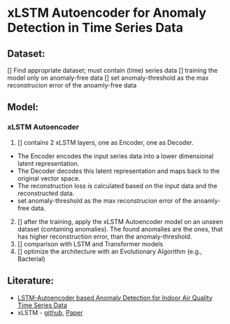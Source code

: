 # xLSTM Autoencoder for Anomaly Detection in Time Series Data
## Dataset:
  [] Find appropriate dataset; must contain (time) series data
  [] training the model only on anomaly-free data
    [] set anomaly-threshold as the max reconstrucion error of the anoamly-free data

## Model:
### xLSTM Autoencoder
1. [] contains 2 xLSTM layers, one as Encoder, one as Decoder.
- The Encoder encodes the input series data into a lower dimensional latent representation.
- The Decoder decodes this latent representation and maps back to the original vector space.
- The reconstruction loss is calculated based on the input data and the reconstructed data.
- set anomaly-threshold as the max reconstrucion error of the anoamly-free data.
2. [] after the training, apply the xLSTM Autoencoder model on an unseen dataset (containing anomalies). The found anomalies are the ones, that has higher reconstruction error, than the anomaly-threshold.
3. [] comparison with LSTM and Transformer models
4. [] optimize the architecture with an Evolutionary Algorithm (e.g., Bacterial)

## Literature:
- [LSTM-Autoencoder based Anomaly Detection for Indoor Air Quality Time Series Data](https://arxiv.org/pdf/2204.06701)
- xLSTM - [github](https://github.com/NX-AI/xlstm), [Paper](https://arxiv.org/abs/2405.04517)
